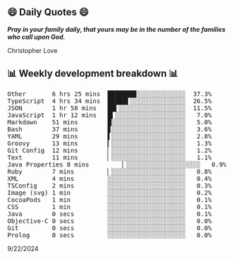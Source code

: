## 😄 Daily Quotes 😄

_**Pray in your family daily, that yours may be in the number of the families who call upon God.**_

Christopher Love



## 📊 Weekly development breakdown 📊

<pre>Other       6 hrs 25 mins  ███████▊░░░░░░░░░░░░░  37.3%
TypeScript  4 hrs 34 mins  █████▌░░░░░░░░░░░░░░░  26.5%
JSON        1 hr 58 mins   ██▍░░░░░░░░░░░░░░░░░░  11.5%
JavaScript  1 hr 12 mins   █▍░░░░░░░░░░░░░░░░░░░   7.0%
Markdown    51 mins        █░░░░░░░░░░░░░░░░░░░░   5.0%
Bash        37 mins        ▊░░░░░░░░░░░░░░░░░░░░   3.6%
YAML        29 mins        ▌░░░░░░░░░░░░░░░░░░░░   2.8%
Groovy      13 mins        ▎░░░░░░░░░░░░░░░░░░░░   1.3%
Git Config  12 mins        ▏░░░░░░░░░░░░░░░░░░░░   1.2%
Text        11 mins        ▏░░░░░░░░░░░░░░░░░░░░   1.1%
Java Properties 8 mins         ▏░░░░░░░░░░░░░░░░░░░░   0.9%
Ruby        7 mins         ▏░░░░░░░░░░░░░░░░░░░░   0.8%
XML         4 mins         ░░░░░░░░░░░░░░░░░░░░░   0.4%
TSConfig    2 mins         ░░░░░░░░░░░░░░░░░░░░░   0.3%
Image (svg) 1 min          ░░░░░░░░░░░░░░░░░░░░░   0.2%
CocoaPods   1 min          ░░░░░░░░░░░░░░░░░░░░░   0.1%
CSS         1 min          ░░░░░░░░░░░░░░░░░░░░░   0.1%
Java        0 secs         ░░░░░░░░░░░░░░░░░░░░░   0.1%
Objective-C 0 secs         ░░░░░░░░░░░░░░░░░░░░░   0.0%
Git         0 secs         ░░░░░░░░░░░░░░░░░░░░░   0.0%
Prolog      0 secs         ░░░░░░░░░░░░░░░░░░░░░   0.0%</pre>

9/22/2024